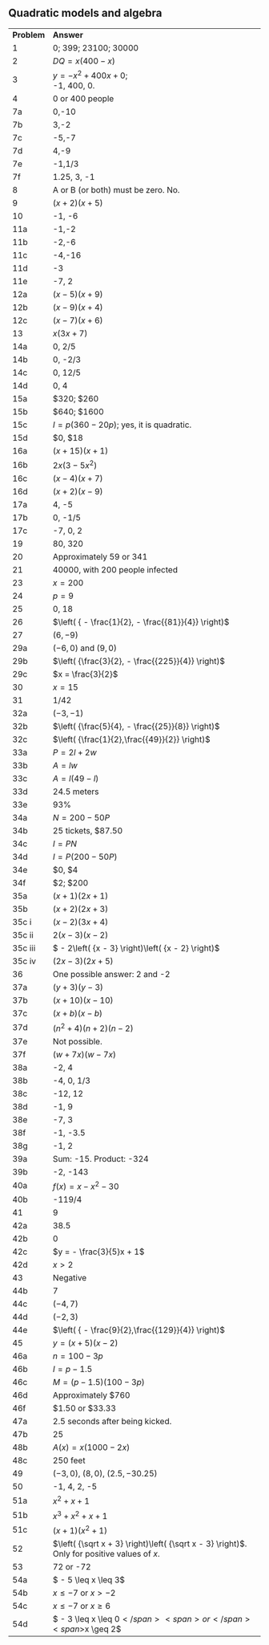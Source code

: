 
## Quadratic models and algebra


|||
|-------|------|
|**Problem**|<span class="char-style-override-1">**Answer**</span>|
|1|<span>0; 399; 23100; 30000</span>|
|2|<span><span>$DQ = x(400 - x)$</span></span>|
|3|<span><span>$y = - {x^2} + 400x + 0$</span></span><span>; <br>-1, 400, 0.</span>|
|4|<span>0 or 400 people</span>|
|7a|<span>0,-10</span>|
|7b|<span>3,-2</span>|
|7c|<span>-5,-7</span>|
|7d|<span>4,-9</span>|
|7e|<span>-1,1/3</span>|
|7f|<span>1.25, 3, -1</span>|
|8|<span>A or B (or both) must be zero. No.</span>|
|9|<span>$(x+2)(x+5)$</span>|
|10|<span>-1, -6</span>|
|11a|<span>-1,-2</span>|
|11b|<span>-2,-6</span>|
|11c|<span>-4,-16</span>|
|11d|<span>-3</span>|
|11e|<span>-7, 2</span>|
|12a|<span><span>$\left( {x - 5} \right)\left( {x + 9} \right)$</span></span>|
|12b|<span><span>$\left( {x - 9} \right)\left( {x + 4} \right)$</span></span>|
|12c|$(x-7)(x+6)$|
|13|<span><span>$x\left( {3x + 7} \right)$</span></span>|
|14a|<span>0, 2/5</span>|
|14b|<span>0, -2/3</span>|
|14c|<span>0, 12/5</span>|
|14d|<span>0, 4</span>|
|15a|<span>\$320; \$260</span>|
|15b|<span>\$640; \$1600</span>|
|15c|<span><span>$I = p\left( {360 - 20p} \right)$</span></span><span>; yes, it is quadratic.</span>|
|15d|<span>\$0, \$18</span>|
|16a|<span><span>$\left( {x + 15} \right)\left( {x + 1} \right)$</span></span>|
|16b|<span><span>$2x\left( {3 - 5{x^2}} \right)$</span></span>|
|16c|<span><span>$\left( {x - 4} \right)\left( {x + 7} \right)$</span></span>|
|16d|<span><span>$\left( {x + 2} \right)\left( {x - 9} \right)$</span></span>|
|17a|<span>4, -5</span>|
|17b|0, -1/5|
|17c|-7, 0, 2|
|19|80, 320|
|20|Approximately 59 or 341|
|21|40000, with 200 people infected|
|23|<span>$x = 200$</span>|
|24|<span>$p = 9$</span>|
|25|0, 18|
|26|<span>$\left( { - \frac{1}{2}, - \frac{{81}}{4}} \right)$</span>|
|27|<span>$\left( {6, - 9} \right)$</span>|
|29a|<span>$\left( { - 6,0} \right)$</span> <span>and </span><span>$\left( {9,0} \right)$</span>|
|29b|<span>$\left( {\frac{3}{2}, - \frac{{225}}{4}} \right)$</span>|
|29c|<span>$x = \frac{3}{2}$</span>|
|30|<span>$x = 15$</span>|
|31|1/42|
|32a|<span>$\left( { - 3, - 1} \right)$</span>|
|32b|<span>$\left( {\frac{5}{4}, - \frac{{25}}{8}} \right)$</span>|
|32c|<span>$\left( {\frac{1}{2},\frac{{49}}{2}} \right)$</span>|
|33a|<span>$P = 2l + 2w$</span>|
|33b|<span>$A = lw$</span>|
|33c|<span>$A = l\left( {49 - l} \right)$</span>|
|33d|24.5 meters|
|33e|93%|
|34a|<span>$N = 200 - 50P$</span>|
|34b|25 tickets, \$87.50|
|34c|<span>$I = PN$</span>|
|34d|<span>$I = P\left( {200 - 50P} \right)$</span>|
|34e|\$0, \$4|
|34f|\$2; \$200|
|35a|<span>$\left( {x + 1} \right)\left( {2x + 1} \right)$</span>|
|35b|<span>$\left( {x + 2} \right)\left( {2x + 3} \right)$</span>|
|35c i|<span>$\left( {x - 2} \right)\left( {3x + 4} \right)$</span>|
|35c ii|<span>$2\left( {x - 3} \right)\left( {x - 2} \right)$</span>|
|35c iii|<span>$ - 2\left( {x - 3} \right)\left( {x - 2} \right)$</span>|
|35c iv|<span>$\left( {2x - 3} \right)\left( {2x + 5} \right)$</span>|
|36|One possible answer: 2 and -2|
|37a|<span>$\left( {y + 3} \right)\left( {y - 3} \right)$</span>|
|37b|<span>$\left( {x + 10} \right)\left( {x - 10} \right)$</span>|
|37c|<span>$\left( {x + b} \right)\left( {x - b} \right)$</span>|
|37d|<span>$\left( {{n^2} + 4} \right)\left( {n + 2} \right)\left( {n - 2} \right)$</span>|
|37e|Not possible.|
|37f|<span>$\left( {w + 7x} \right)\left( {w - 7x} \right)$</span>|
|38a|-2, 4|
|38b|-4, 0, 1/3|
|38c|-12, 12|
|38d|-1, 9|
|38e|-7, 3|
|38f|-1, -3.5|
|38g|-1, 2|
|39a|Sum: -15. Product: -324|
|39b|-2, -143|
|40a|<span>$f\left( x \right) = x - {x^2} - 30$</span>|
|40b|-119/4|
|41|9|
|42a|38.5|
|42b|0|
|42c|<span>$y = - \frac{3}{5}x + 1$</span>|
|42d|<span>$x > 2$</span>|
|43|Negative|
|44b|7|
|44c|$(-4,7)$|
|44d|<span>$\left( { - 2,3} \right)$</span>|
|44e|<span>$\left( { - \frac{9}{2},\frac{{129}}{4}} \right)$</span>|
|45|<span>$y = \left( {x + 5} \right)\left( {x - 2} \right)$</span>|
|46a|<span>$n = 100 - 3p$</span>|
|46b|<span>$I = p - 1.5$</span>|
|46c|<span>$M = \left( {p - 1.5} \right)\left( {100 - 3p} \right)$</span>|
|46d|Approximately \$760|
|46f|\$1.50 or \$33.33|
|47a|2.5 seconds after being kicked.|
|47b|25|
|48b|<span>$A\left( x \right) = x\left( {1000 - 2x} \right)$</span>|
|48c|250 feet|
|49|<span>$\left( { - 3,0} \right)$</span><span>, </span><span>$\left( {8,0} \right)$</span><span>, </span><span>$\left( {2.5, - 30.25} \right)$</span>|
|50|-1, 4, 2, -5|
|51a|<span><span>${x^2} + x + 1$</span></span>|
|51b|<span><span>${x^3} + {x^2} + x + 1$</span></span>|
|51c|<span>$\left( {x + 1} \right)\left( {{x^2} + 1} \right)$</span>|
|52|<span><span>$\left( {\sqrt x + 3} \right)\left( {\sqrt x - 3} \right)$</span></span><span>. Only for positive values of </span>$x$<span>.</span>|
|53|72 or -72|
|54a|<span>$ - 5 \leq x \leq 3$</span>|
|54b|<span>$x \leq - 7$</span> <span>or</span> <span>$x > - 2$</span>|
|54c|<span>$x \leq - 7$</span> <span>or</span> <span>$x \geq 6$</span>|
|54d|<span>$ - 3 \leq x \leq 0$</span><span> or </span><span>$x \geq 2$</span>|
